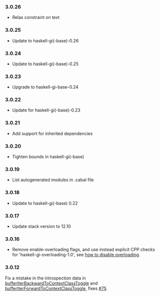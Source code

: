 ### 3.0.26

+ Relax constraint on text

### 3.0.25

+ Update to haskell-gi(-base)-0.26

### 3.0.24

+ Update to haskell-gi(-base)-0.25

### 3.0.23

+ Upgrade to haskell-gi-base-0.24

### 3.0.22

+ Update for haskell-gi(-base)-0.23

### 3.0.21

+ Add support for inherited dependencies

### 3.0.20

+ Tighten bounds in haskell-gi(-base)

### 3.0.19

+ List autogenerated modules in .cabal file

### 3.0.18

+ Update to haskell-gi(-base) 0.22

### 3.0.17

+ Update stack version to 12.10

### 3.0.16

+ Remove enable-overloading flags, and use instead explicit CPP checks for 'haskell-gi-overloading-1.0', see [how to disable overloading](https://github.com/haskell-gi/haskell-gi/wiki/Overloading\#disabling-overloading).

### 3.0.12

Fix a mistake in the introspection data in [bufferIterBackwardToContextClassToggle](https://hackage.haskell.org/package/gi-gtksource/docs/GI-GtkSource-Objects-Buffer.html#v:bufferIterBackwardToContextClassToggle) and [bufferIterForwardToContextClassToggle](https://hackage.haskell.org/package/gi-gtksource/docs/GI-GtkSource-Objects-Buffer.html#v:bufferIterForwardToContextClassToggle), fixes [#75](https://github.com/haskell-gi/haskell-gi/issues/75).
